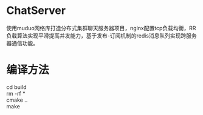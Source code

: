 # ChatServer
使用muduo网络库打造分布式集群聊天服务器项目，nginx配置tcp负载均衡，RR负载算法实现平滑提高并发能力，基于发布-订阅机制的redis消息队列实现跨服务器通信功能。

# 编译方法
cd build  
rm -rf *  
cmake ..  
make  

